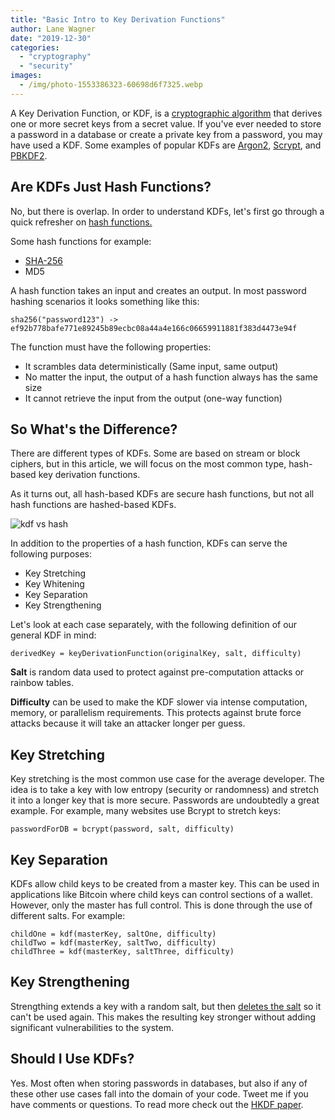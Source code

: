 ```yaml
---
title: "Basic Intro to Key Derivation Functions"
author: Lane Wagner
date: "2019-12-30"
categories: 
  - "cryptography"
  - "security"
images:
  - /img/photo-1553386323-60698d6f7325.webp
---
```


A Key Derivation Function, or KDF, is a [cryptographic algorithm](https://qvault.io/cryptography/what-is-cryptography/) that derives one or more secret keys from a secret value. If you've ever needed to store a password in a database or create a private key from a password, you may have used a KDF. Some examples of popular KDFs are [Argon2](https://en.wikipedia.org/wiki/Argon2), [Scrypt](https://qvault.io/cryptography/very-basic-intro-to-the-scrypt-hash/), and [PBKDF2](https://en.wikipedia.org/wiki/PBKDF2).

## Are KDFs Just Hash Functions?

No, but there is overlap. In order to understand KDFs, let's first go through a quick refresher on [hash functions.](https://qvault.io/security/very-basic-intro-to-hash-functions-sha-256-md-5-etc/)

Some hash functions for example:

- [SHA-256](https://qvault.io/cryptography/how-sha-2-works-step-by-step-sha-256/)
- MD5

A hash function takes an input and creates an output. In most password hashing scenarios it looks something like this:

```
sha256("password123") -> ef92b778bafe771e89245b89ecbc08a44a4e166c06659911881f383d4473e94f
```

The function must have the following properties:

- It scrambles data deterministically (Same input, same output)
- No matter the input, the output of a hash function always has the same size
- It cannot retrieve the input from the output (one-way function)

## So What's the Difference?

There are different types of KDFs. Some are based on stream or block ciphers, but in this article, we will focus on the most common type, hash-based key derivation functions.

As it turns out, all hash-based KDFs are secure hash functions, but not all hash functions are hashed-based KDFs.

![kdf vs hash ](/img/Capture-1.png)

In addition to the properties of a hash function, KDFs can serve the following purposes:

- Key Stretching
- Key Whitening
- Key Separation
- Key Strengthening

Let's look at each case separately, with the following definition of our general KDF in mind:

```
derivedKey = keyDerivationFunction(originalKey, salt, difficulty)
```

**Salt** is random data used to protect against pre-computation attacks or rainbow tables.

**Difficulty** can be used to make the KDF slower via intense computation, memory, or parallelism requirements. This protects against brute force attacks because it will take an attacker longer per guess.

## Key Stretching

Key stretching is the most common use case for the average developer. The idea is to take a key with low entropy (security or randomness) and stretch it into a longer key that is more secure. Passwords are undoubtedly a great example. For example, many websites use Bcrypt to stretch keys:

```
passwordForDB = bcrypt(password, salt, difficulty)
```

## Key Separation

KDFs allow child keys to be created from a master key. This can be used in applications like Bitcoin where child keys can control sections of a wallet. However, only the master has full control. This is done through the use of different salts. For example:

```
childOne = kdf(masterKey, saltOne, difficulty)
childTwo = kdf(masterKey, saltTwo, difficulty)
childThree = kdf(masterKey, saltThree, difficulty)
```

## Key Strengthening

Strengthing extends a key with a random salt, but then [deletes the salt](https://en.wikipedia.org/wiki/Key_derivation_function) so it can't be used again. This makes the resulting key stronger without adding significant vulnerabilities to the system.

## Should I Use KDFs?

Yes. Most often when storing passwords in databases, but also if any of these other use cases fall into the domain of your code. Tweet me if you have comments or questions. To read more check out the [HKDF paper](https://eprint.iacr.org/2010/264).
